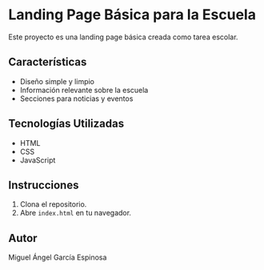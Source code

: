 # Landing Page Básica para la Escuela

Este proyecto es una landing page básica creada como tarea escolar.

## Características

- Diseño simple y limpio
- Información relevante sobre la escuela
- Secciones para noticias y eventos

## Tecnologías Utilizadas

- HTML
- CSS
- JavaScript

## Instrucciones

1. Clona el repositorio.
2. Abre `index.html` en tu navegador.

## Autor

Miguel Ángel García Espinosa
